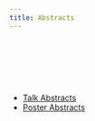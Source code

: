 ```yaml
---
title: Abstracts
---
```

<slot name="/events/gcc2013/header" />

<br /><br />



<slot name="/events/gcc2013/linkbox" />



<br /><br />

* [Talk Abstracts](/events/gcc2013/abstracts/talks/)
* [Poster Abstracts](/events/gcc2013/abstracts/posters/)

